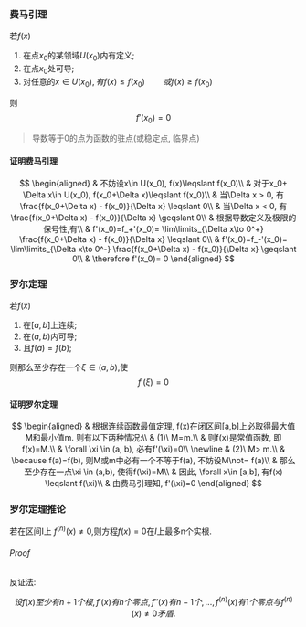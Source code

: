 ### 费马引理

若$f(x)$

1. 在点$x_0$的某领域$U(x_0)$内有定义;
2. 在点$x_0$处可导;
3. 对任意的$x\in U(x_0), 有f(x)\leqslant f(x_0)\qquad 或f(x)\geqslant f(x_0)$

则
$$f'(x_0)=0$$

> 导数等于0的点为函数的驻点(或稳定点, 临界点)

#### 证明费马引理

$$
\begin{aligned}
	& 不妨设x\in U(x_0), f(x)\leqslant f(x_0)\\
	& 对于x_0+ \Delta x\in U(x_0), f(x_0+\Delta x)\leqslant f(x_0)\\
	& 当\Delta x > 0, 有\frac{f(x_0+\Delta x) - f(x_0)}{\Delta x} \leqslant 0\\
	& 当\Delta x < 0, 有\frac{f(x_0+\Delta x) - f(x_0)}{\Delta x} \geqslant 0\\
	& 根据导数定义及极限的保号性,有\\
	& f'(x_0)=f_+'(x_0)= \lim\limits_{\Delta x\to 0^+} \frac{f(x_0+\Delta x) - f(x_0)}{\Delta x} \leqslant 0\\
	& f'(x_0)=f_-'(x_0)= \lim\limits_{\Delta x\to 0^-} \frac{f(x_0+\Delta x) - f(x_0)}{\Delta x} \geqslant 0\\
	& \therefore f'(x_0)= 0
\end{aligned}
$$

### 罗尔定理

若$f(x)$

1. 在$[a,b]$上连续;
2. 在$(a,b)$内可导;
3. 且$f(a)=f(b)$;

则那么至少存在一个$\xi \in (a, b)$,使
$$f'(\xi)=0$$

#### 证明罗尔定理

$$
\begin{aligned}
	& 根据连续函数最值定理, f(x)在闭区间[a,b]上必取得最大值M和最小值m. 则有以下两种情况:\\
	& (1)\ M=m.\\
	& 则f(x)是常值函数, 即f(x)=M.\\
	& \forall \xi \in (a, b), 必有f'(\xi)=0\\
	\newline
	& (2)\ M> m.\\
	& \because f(a)=f(b), 则M或m中必有一个不等于f(a), 不妨设M\not= f(a)\\
	& 那么至少存在一点\xi \in (a,b), 使得f(\xi)=M\\
	& 因此, \forall x\in [a,b], 有f(x) \leqslant f(\xi)\\
	& 由费马引理知, f'(\xi)=0
\end{aligned}
$$

### 罗尔定理推论

若在区间$Ⅰ$上 $f^{(n)}(x)\not=0$,则方程$f(x)=0$在$I$上最多n个实根.

###### Proof

反证法:

$$
设f(x)至少有n+1个根,f'(x)有n个零点,f''(x)有n-1个,..., f^{(n)}(x)有1个零点与f^{(n)}(x)\not=0矛盾.
$$
